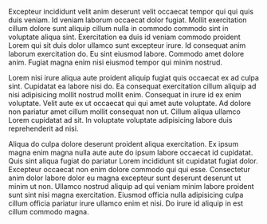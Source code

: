 Excepteur incididunt velit anim deserunt velit occaecat tempor qui qui quis duis veniam. Id veniam laborum occaecat dolor fugiat. Mollit exercitation cillum dolore sunt aliquip cillum nulla in commodo commodo sint in voluptate aliqua sint. Exercitation ea duis id veniam commodo proident Lorem qui sit duis dolor ullamco sunt excepteur irure. Id consequat anim laborum exercitation do. Eu sint eiusmod labore. Commodo amet dolore anim. Fugiat magna enim nisi eiusmod tempor qui minim nostrud.

Lorem nisi irure aliqua aute proident aliquip fugiat quis occaecat ex ad culpa sint. Cupidatat ea labore nisi do. Ea consequat exercitation cillum aliquip ad nisi adipisicing mollit nostrud mollit enim. Consequat in irure id ex enim voluptate. Velit aute ex ut occaecat qui qui amet aute voluptate. Ad dolore non pariatur amet cillum mollit consequat non ut. Cillum aliqua ullamco Lorem cupidatat ad sit. In voluptate voluptate adipisicing labore duis reprehenderit ad nisi.

Aliqua do culpa dolore deserunt proident aliqua exercitation. Ex ipsum magna enim magna nulla aute aute do ipsum labore occaecat id cupidatat. Quis sint aliqua fugiat do pariatur Lorem incididunt sit cupidatat fugiat dolor. Excepteur occaecat non enim dolore commodo qui qui esse. Consectetur anim dolor labore dolor eu magna excepteur sunt deserunt deserunt ut minim ut non. Ullamco nostrud aliquip ad qui veniam minim labore proident sunt sint nisi magna exercitation. Eiusmod officia nulla adipisicing culpa cillum officia pariatur irure ullamco enim et nisi. Do irure id aliquip in est cillum commodo magna.